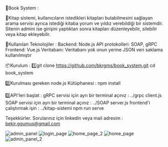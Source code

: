 📖Book System : 

📌Kitap sistemi, kullanıcıların istedikleri kitapları bulabilmesini sağlayan arama servisi ayrıca istediği kitaba yorum ve yıldız verebildiği bir sistemdir. Sitenin admini ise girişini yaptıktan sonra kitapları düzenleyebilir, silebilir veya kitap ekleyebilir.

🚀Kullanılan Teknolojiler : 
Backend: Node.js
API protokolleri: SOAP, gRPC
Frontend: Vue.js
Veritabanı: Veritabanı yok onun yerine JSON veri saklama kullanılmıştır

📦Kurulum : 
1️⃣git clone https://github.com/bkrgms/book_system.git
cd book_system

2️⃣Kurulması gereken node.js Kütüphanesi : 
npm install

3️⃣API'leri başlat : 
gRPC servisi için ayrı bir terminal açınız : ../grpc client.js
SOAP servisi için ayrı bir terminal açınız : ../SOAP server.js
frontend'i çalıştırmak işin : ../kitap-sistemi npm run serve

Teşekkürler.
Sorularınız için linkedin veya mail adresim : bekir.ggumus@gmail.com

![admin_panel](https://github.com/user-attachments/assets/10b2fdf3-2967-4af5-8abc-851e20ac4bab)
![login_page](https://github.com/user-attachments/assets/fcd51990-9972-41c7-b705-27d06ef1c53a)
![home_page_2](https://github.com/user-attachments/assets/baa33101-f8f4-41c2-bf3b-80654076ea03)
![home_page](https://github.com/user-attachments/assets/aa31dc55-065b-452f-9ca9-f7c947546c5a)
![admin_panel_2](https://github.com/user-attachments/assets/27be55f0-10b4-43e8-b463-ab58ed11b2c0)



